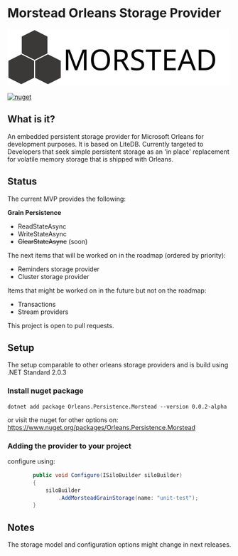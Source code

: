 # Morstead Orleans Storage Provider

![morstead](./doc/img/morstead.svg)

[![nuget](https://img.shields.io/nuget/v/Orleans.Persistence.Morstead)](https://www.nuget.org/packages/Orleans.Persistence.Morstead/)

## What is it?

An embedded persistent storage provider for Microsoft Orleans for development purposes. It is based on LiteDB. Currently targeted to Developers that seek simple persistent storage as an 'in place' replacement for volatile memory storage that is shipped with Orleans.

## Status

The current MVP provides the following:

**Grain Persistence**
* ReadStateAsync
* WriteStateAsync
* ~~ClearStateAsync~~ (soon)

The next items that will be worked on in the roadmap (ordered by priority):

* Reminders storage provider
* Cluster storage provider

Items that might be worked on in the future but not on the roadmap:

* Transactions
* Stream providers

This project is open to pull requests.

## Setup

The setup comparable to other orleans storage providers and is build using .NET Standard 2.0.3

### Install nuget package

```
dotnet add package Orleans.Persistence.Morstead --version 0.0.2-alpha
```
or visit the nuget for other options on: https://www.nuget.org/packages/Orleans.Persistence.Morstead

### Adding the provider to your project

configure using:

```csharp
        public void Configure(ISiloBuilder siloBuilder)
        {
            siloBuilder
                .AddMorsteadGrainStorage(name: "unit-test");
        }
```

## Notes

The storage model and configuration options might change in next releases.